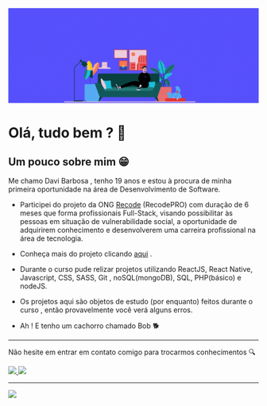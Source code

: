 <img src ="https://github.com/davibarbosa2/davibarbosa2/blob/main/estudante%20full-stack.gif" width="3000px">
 
# Olá, tudo bem ? :wave:

## Um pouco sobre mim 😁

Me chamo Davi Barbosa , tenho 19 anos e estou à procura de minha primeira oportunidade na área de Desenvolvimento de Software.


- Participei do projeto da ONG <a href="https://recode.org.br/" targer="_blank">Recode</a> (RecodePRO) com duração de 6 meses que forma profissionais Full-Stack, visando possibilitar às pessoas em situação de vulnerabilidade social, a oportunidade de adquirirem conhecimento e desenvolverem uma carreira profissional na área de tecnologia.

- Conheça mais do projeto clicando <a href="https://www.recodepro.org.br/o-programa/" target="_blank">aqui</a> .

- Durante o curso pude relizar projetos utilizando ReactJS, React Native, Javascript, CSS, SASS, Git , noSQL(mongoDB), SQL, PHP(básico) e nodeJS.  

- Os projetos aqui são objetos de estudo (por enquanto) feitos durante o curso , então provavelmente você verá alguns erros.

- Ah ! E tenho um cachorro chamado Bob 🐕  

---

Não hesite em entrar em contato comigo para trocarmos conhecimentos :mag:




<a href="https://www.linkedin.com/in/davibarbosa2">
        <img src="https://img.shields.io/badge/linkedin-%230077B5.svg?&style=for-the-badge&logo=linkedin&logoColor=white&link=mailto:https://www.linkedin.com/in/davibarbosa2/">
</a>
<a href="mailto:davibarbosa019@gmail.com">
        <img src="https://img.shields.io/badge/gmail-D14836?&style=for-the-badge&logo=gmail&logoColor=white&link=mailto:davibarbosa019@gmail.com">
</a>


---

![](https://komarev.com/ghpvc/?username=davibarbosa2&color=blue&style=flat)

